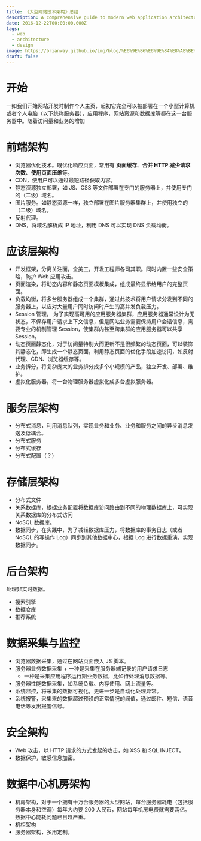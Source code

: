 ```yaml
---
title: 《大型网站技术架构》总结
description: A comprehensive guide to modern web application architecture patterns and best practices
date: 2016-12-22T00:00:00.000Z
tags:
  - web
  - architecture
  - design
image: https://brianway.github.io/img/blog/%E6%9E%B6%E6%9E%84%E8%AE%BE%E8%AE%A1_%E5%88%86%E5%B8%83%E5%BC%8F%E6%9C%8D%E5%8A%A1.png
draft: false
---
```


# 开始

一如我们开始网站开发时制作个人主页，起初它完全可以被部署在一个小型计算机或者个人电脑（以下统称服务器），应用程序，网站资源和数据库等都在这一台服务器中。随着访问量和业务的增加

# 前端架构

- 浏览器优化技术。既优化响应页面，常用有 **页面缓存**、**合并 HTTP 减少请求次数**、**使用页面压缩**等。
- CDN，使用户可以通过最短路径获取内容。
- 静态资源独立部署，如 JS、CSS 等文件部署在专门的服务器上，并使用专门的（二级）域名。
- 图片服务。如静态资源一样，独立部署在图片服务器集群上，并使用独立的（二级）域名。
- 反射代理。
- DNS，将域名解析成 IP 地址，利用 DNS 可以实现 DNS 负载均衡。

# 应该层架构

- 开发框架，分离关注面，全美工，开发工程师各司其职。同时内置一些安全策略，防护 Web 应用攻击。
- 页面渲染，将动态内容和静态页面模板集成，组成最终显示给用户的完整页面。
- 负载均衡，将多台服务器组成一个集群，通过此技术将用户请求分发到不同的服务器上，以应对大量用户同时访问时产生的高并发负载压力。
- Session 管理， 为了实现高可用的应用服务器集群，应用服务器通常设计为无状态，不保存用户请求上下文信息，但是网站业务需要保持用户会话信息，需要专业的机制管理 Session，使集群内甚至跨集群的应用服务器可以共享 Session。
- 动态页面静态化，对于访问量特别大而更新不是很频繁的动态页面，可以装饰其静态化，即生成一个静态页面，利用静态页面的优化手段加速访问，如反射代理、CDN、浏览器缓存等。
- 业务拆分，将复杂庞大的业务拆分成多个小规模的产品，独立开发、部署、维护。
- 虚拟化服务器，将一台物理服务器虚拟化成多台虚拟服务器。

# 服务层架构

- 分布式消息，利用消息队列，实现业务和业务、业务和服务之间的异步消息发送及低耦合。
- 分布式服务
- 分布式缓存
- 分布式配置（？）

# 存储层架构

- 分布式文件
- 关系数据库，根据业务配置将数据库访问路由到不同的物理数据库上，可实现关系数据库的分布式访问
- NoSQL 数据库。
- 数据同步，在实践中，为了减轻数据库压力，将数据库的事务日志（或者 NoSQL 的写操作 Log）同步到其他数据中心，根据 Log 进行数据重演，实现数据同步。

# 后台架构

处理非实时数据。

- 搜索引擎
- 数据仓库
- 推荐系统

# 数据采集与监控

- 浏览器数据采集，通过在网站页面嵌入 JS 脚本。
- 服务器业务数据采集 + 一种是采集在服务器端记录的用户请求日志
  - 一种是采集应用程序运行期业务数据，比如待处理消息数据等。
- 服务器性能数据采集，如系统负载、内存使用、网上流量等。
- 系统监控，将采集的数据可视化，更进一步是自动化处理异常。
- 系统报警，采集来的数据超过预设的正常情况的阙值，通过邮件、短信、语音电话等发出报警信号。

# 安全架构

- Web 攻击，以 HTTP 请求的方式发起的攻击，如 XSS 和 SQL INJECT。
- 数据保护，敏感信息加密。

# 数据中心机房架构

- 机房架构，对于一个拥有十万台服务器的大型网站，每台服务器耗电（包括服务器本身和空调）每年大约要 200 人民币，网站每年机房电费就需要两亿。数据中心能耗问题已日趋严重。
- 机柜架构
- 服务器架构，多用定制。
